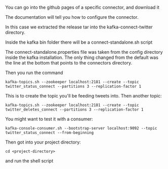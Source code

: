 You can go into the github pages of a specific connector, and download it

The documentation will tell you how to configure the connector.

In this case we extracted the release tar into the kafka-connect-twitter directory.

Inside the kafka bin folder there will be a connect-standalone.sh script

The connect-standalone.properties file was taken from the config directory inside the kafka installation. The only
thing changed from the default was the line at the bottom that points to the connectors directory.

Then you run the command

    kafka-topics.sh --zookeeper localhost:2181 --create --topic twitter_status_connect --partitions 3 --replication-factor 1

This is to create the topic you'll be feeding tweets into. Then another topic:

    kafka-topics.sh --zookeeper localhost:2181 --create --topic twitter_deletes_connect --partitions 3 --replication-factor 1

You might want to test it with a consumer:

    kafka-console-consumer.sh --bootstrap-server localhost:9092 --topic twitter_status_connect --from-beginning

Then got into your project directory:

    cd <project-directory>

and run the shell script